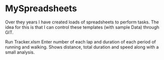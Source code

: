 # MySpreadsheets
Over they years I have created loads of spreadsheets to perform tasks.
The idea for this is that I can control these templates (with sample Data) through GIT.

Run Tracker.xlsm    Enter number of each lap and duration of each period of running and walking.
                    Shows distance, total duration and speed along with a small analysis.
